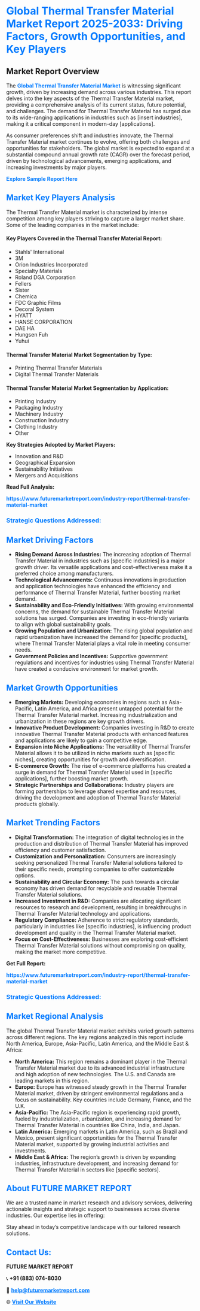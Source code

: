 <h1 style="color: #007BFF;">Global Thermal Transfer Material Market Report 2025-2033: Driving Factors, Growth Opportunities, and Key Players</h1>

<section id="overview">
<h2>Market Report Overview</h2>
<p>The <a href="https://www.futuremarketreport.com/industry-report/thermal-transfer-material-market" style="color: #007BFF; text-decoration: none;"><strong>Global Thermal Transfer Material Market</strong></a> is witnessing significant growth, driven by increasing demand across various industries. This report delves into the key aspects of the Thermal Transfer Material market, providing a comprehensive analysis of its current status, future potential, and challenges. The demand for Thermal Transfer Material has surged due to its wide-ranging applications in industries such as [insert industries], making it a critical component in modern-day [applications].</p>
<p>As consumer preferences shift and industries innovate, the Thermal Transfer Material market continues to evolve, offering both challenges and opportunities for stakeholders. The global market is expected to expand at a substantial compound annual growth rate (CAGR) over the forecast period, driven by technological advancements, emerging applications, and increasing investments by major players.</p>
</section>

<section id="overview">
<p><a href="https://www.futuremarketreport.com/request-sample/reportId=52801" style="color: #007BFF; text-decoration: none;"><strong>Explore Sample Report Here</strong></a></p>
</section>

<section id="key-players">
<h2 style="color: #007BFF;">Market Key Players Analysis</h2>
<p>The Thermal Transfer Material market is characterized by intense competition among key players striving to capture a larger market share. Some of the leading companies in the market include:</p>
<h4>Key Players Covered in the Thermal Transfer Material Report:</h4>
<ul><li>Stahls&#039; International</li><li>3M</li><li>Orion Industries Incorporated</li><li>Specialty Materials</li><li>Roland DGA Corporation</li><li>Fellers</li><li>Sister</li><li>Chemica</li><li>FDC Graphic Films</li><li>Decoral System</li><li>HYATT</li><li>HANSE CORPORATION</li><li>DAE HA</li><li>Hungsen Fuh</li><li>Yuhui</li></ul>
<h4>Thermal Transfer Material Market Segmentation by Type:</h4>
<ul><li>Printing Thermal Transfer Materials</li><li>Digital Thermal Transfer Materials</li></ul>

<h4>Thermal Transfer Material Market Segmentation by Application:</h4>
<ul><li>Printing Industry</li><li>Packaging Industry</li><li>Machinery Industry</li><li>Construction Industry</li><li>Clothing Industry</li><li>Other</li></ul>
<p><strong>Key Strategies Adopted by Market Players:</strong></p>
<ul>
<li>Innovation and R&D</li>
<li>Geographical Expansion</li>
<li>Sustainability Initiatives</li>
<li>Mergers and Acquisitions</li>
</ul>
</section>

<section>
<p><strong>Read Full Analysis: </strong></p><a href="https://www.futuremarketreport.com/industry-report/thermal-transfer-material-market" style="color: #007BFF; text-decoration: none;"><strong>https://www.futuremarketreport.com/industry-report/thermal-transfer-material-market</strong></a>
<h3 style="color: #007BFF;">Strategic Questions Addressed:</h3>
</section>

<section id="driving-factors">
<h2 style="color: #007BFF;">Market Driving Factors</h2>
<ul>
<li><strong>Rising Demand Across Industries:</strong> The increasing adoption of Thermal Transfer Material in industries such as [specific industries] is a major growth driver. Its versatile applications and cost-effectiveness make it a preferred choice among manufacturers.</li>
<li><strong>Technological Advancements:</strong> Continuous innovations in production and application technologies have enhanced the efficiency and performance of Thermal Transfer Material, further boosting market demand.</li>
<li><strong>Sustainability and Eco-Friendly Initiatives:</strong> With growing environmental concerns, the demand for sustainable Thermal Transfer Material solutions has surged. Companies are investing in eco-friendly variants to align with global sustainability goals.</li>
<li><strong>Growing Population and Urbanization:</strong> The rising global population and rapid urbanization have increased the demand for [specific products], where Thermal Transfer Material plays a vital role in meeting consumer needs.</li>
<li><strong>Government Policies and Incentives:</strong> Supportive government regulations and incentives for industries using Thermal Transfer Material have created a conducive environment for market growth.</li>
</ul>
</section>

<section id="growth-opportunities">
<h2 style="color: #007BFF;">Market Growth Opportunities</h2>
<ul>
<li><strong>Emerging Markets:</strong> Developing economies in regions such as Asia-Pacific, Latin America, and Africa present untapped potential for the Thermal Transfer Material market. Increasing industrialization and urbanization in these regions are key growth drivers.</li>
<li><strong>Innovative Product Development:</strong> Companies investing in R&D to create innovative Thermal Transfer Material products with enhanced features and applications are likely to gain a competitive edge.</li>
<li><strong>Expansion into Niche Applications:</strong> The versatility of Thermal Transfer Material allows it to be utilized in niche markets such as [specific niches], creating opportunities for growth and diversification.</li>
<li><strong>E-commerce Growth:</strong> The rise of e-commerce platforms has created a surge in demand for Thermal Transfer Material used in [specific applications], further boosting market growth.</li>
<li><strong>Strategic Partnerships and Collaborations:</strong> Industry players are forming partnerships to leverage shared expertise and resources, driving the development and adoption of Thermal Transfer Material products globally.</li>
</ul>
</section>

<section id="trending-factors">
<h2 style="color: #007BFF;">Market Trending Factors</h2>
<ul>
<li><strong>Digital Transformation:</strong> The integration of digital technologies in the production and distribution of Thermal Transfer Material has improved efficiency and customer satisfaction.</li>
<li><strong>Customization and Personalization:</strong> Consumers are increasingly seeking personalized Thermal Transfer Material solutions tailored to their specific needs, prompting companies to offer customizable options.</li>
<li><strong>Sustainability and Circular Economy:</strong> The push towards a circular economy has driven demand for recyclable and reusable Thermal Transfer Material solutions.</li>
<li><strong>Increased Investment in R&D:</strong> Companies are allocating significant resources to research and development, resulting in breakthroughs in Thermal Transfer Material technology and applications.</li>
<li><strong>Regulatory Compliance:</strong> Adherence to strict regulatory standards, particularly in industries like [specific industries], is influencing product development and quality in the Thermal Transfer Material market.</li>
<li><strong>Focus on Cost-Effectiveness:</strong> Businesses are exploring cost-efficient Thermal Transfer Material solutions without compromising on quality, making the market more competitive.</li>
</ul>
</section>

<section>
<p><strong>Get Full Report: </strong></p><a href="https://www.futuremarketreport.com/industry-report/thermal-transfer-material-market" style="color: #007BFF; text-decoration: none;"><strong>https://www.futuremarketreport.com/industry-report/thermal-transfer-material-market</strong></a>
<h3 style="color: #007BFF;">Strategic Questions Addressed:</h3>
</section>


<section id="regional-analysis">
<h2 style="color: #007BFF;">Market Regional Analysis</h2>
<p>The global Thermal Transfer Material market exhibits varied growth patterns across different regions. The key regions analyzed in this report include North America, Europe, Asia-Pacific, Latin America, and the Middle East & Africa:</p>
<ul>
<li><strong>North America:</strong> This region remains a dominant player in the Thermal Transfer Material market due to its advanced industrial infrastructure and high adoption of new technologies. The U.S. and Canada are leading markets in this region.</li>
<li><strong>Europe:</strong> Europe has witnessed steady growth in the Thermal Transfer Material market, driven by stringent environmental regulations and a focus on sustainability. Key countries include Germany, France, and the U.K.</li>
<li><strong>Asia-Pacific:</strong> The Asia-Pacific region is experiencing rapid growth, fueled by industrialization, urbanization, and increasing demand for Thermal Transfer Material in countries like China, India, and Japan.</li>
<li><strong>Latin America:</strong> Emerging markets in Latin America, such as Brazil and Mexico, present significant opportunities for the Thermal Transfer Material market, supported by growing industrial activities and investments.</li>
<li><strong>Middle East & Africa:</strong> The region’s growth is driven by expanding industries, infrastructure development, and increasing demand for Thermal Transfer Material in sectors like [specific sectors].</li>
</ul>
</section>

<footer>
<h2 style="color: #007BFF;">About FUTURE MARKET REPORT</h2>
<p>We are a trusted name in market research and advisory services, delivering actionable insights and strategic support to businesses across diverse industries. Our expertise lies in offering:</p>

<p>Stay ahead in today’s competitive landscape with our tailored research solutions.</p>

<h2 style="color: #007BFF;">Contact Us:</h2>
<p><strong>FUTURE MARKET REPORT</strong></p>
<p>📞 <strong>+91 (883) 074-8030</strong></p>
<p>📧 <strong><a href="mailto:help@futuremarketreport.com" style="color: #007BFF;">help@futuremarketreport.com</a></strong></p>
<p>🌐 <strong><a href="https://www.futuremarketreport.com/" style="color: #007BFF;">Visit Our Website</a></strong></p>
</footer>